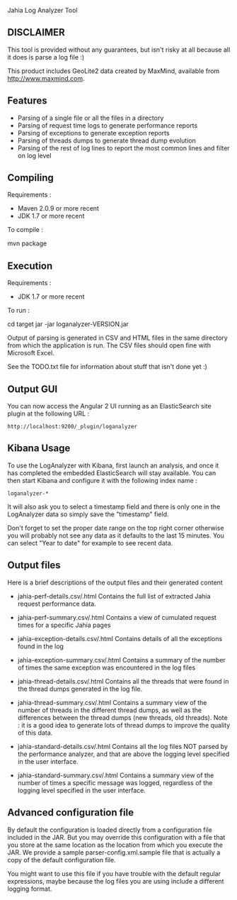 
Jahia Log Analyzer Tool

DISCLAIMER
--------------------------------------------------------------------------------
This tool is provided without any guarantees, but isn't risky at all because all 
it does is parse a log file :)

This product includes GeoLite2 data created by MaxMind, available from
<a href="http://www.maxmind.com">http://www.maxmind.com</a>.

Features
--------------------------------------------------------------------------------
- Parsing of a single file or all the files in a directory
- Parsing of request time logs to generate performance reports
- Parsing of exceptions to generate exception reports
- Parsing of threads dumps to generate thread dump evolution
- Parsing of the rest of log lines to report the most common lines and filter
  on log level

Compiling
--------------------------------------------------------------------------------

Requirements : 
- Maven 2.0.9 or more recent
- JDK 1.7 or more recent

To compile :

mvn package

Execution
--------------------------------------------------------------------------------

Requirements : 
- JDK 1.7 or more recent

To run : 

cd target 
jar -jar loganalyzer-VERSION.jar

Output of parsing is generated in CSV and HTML files in the same directory from which the 
application is run. The CSV files should open fine with Microsoft Excel.

See the TODO.txt file for information about stuff that isn't done yet :)

Output GUI
--------------------------------------------------------------------------------

You can now access the Angular 2 UI running as an ElasticSearch site plugin 
at the following URL :

    http://localhost:9200/_plugin/loganalyzer
    
Kibana Usage
--------------------------------------------------------------------------------

To use the LogAnalyzer with Kibana, first launch an analysis, and once it has 
completed the embedded ElasticSearch will stay available. You can then start 
Kibana and configure it with the following index name : 

    loganalyzer-*
    
It will also ask you to select a timestamp field and there is only one in the
LogAnalyzer data so simply save the "timestamp" field.

Don't forget to set the proper date range on the top right corner otherwise
you will probably not see any data as it defaults to the last 15 minutes. 
You can select "Year to date" for example to see recent data.

Output files
--------------------------------------------------------------------------------
Here is a brief descriptions of the output files and their generated content 

- jahia-perf-details.csv/.html
  Contains the full list of extracted Jahia request performance data. 
  
- jahia-perf-summary.csv/.html
  Contains a view of cumulated request times for a specific Jahia pages
  
- jahia-exception-details.csv/.html
  Contains details of all the exceptions found in the log
  
- jahia-exception-summary.csv/.html
  Contains a summary of the number of times the same exception was encountered
  in the log files

- jahia-thread-details.csv/.html
  Contains all the threads that were found in the thread dumps generated in the
  log file. 
  
- jahia-thread-summary.csv/.html
  Contains a summary view of the number of threads in the different thread 
  dumps, as well as the differences between the thread dumps (new threads,
  old threads). Note : it is a good idea to generate lots of thread dumps to
  improve the quality of this data.

- jahia-standard-details.csv/.html
  Contains all the log files NOT parsed by the performance analyzer, and that
  are above the logging level specified in the user interface.

- jahia-standard-summary.csv/.html
  Contains a summary view of the number of times a specific message was logged,
  regardless of the logging level specified in the user interface.
  
Advanced configuration file
--------------------------------------------------------------------------------

By default the configuration is loaded directly from a configuration file 
included in the JAR. But you may override this configuration with a file that
you store at the same location as the location from which you execute the 
JAR. We provide a sample parser-config.xml.sample file that is actually a
copy of the default configuration file.

You might want to use this file if you have trouble with the default regular
expressions, maybe because the log files you are using include a different
logging format.